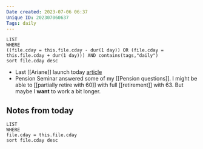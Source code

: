 ```yaml
---
Date created: 2023-07-06 06:37
Unique ID: 202307060637
Tags: daily
---
```

``` dataview
LIST
WHERE 
((file.cday = this.file.cday - dur(1 day)) OR (file.cday = this.file.cday + dur(1 day))) AND contains(tags,"daily")
sort file.cday desc
```
- Last [[Ariane]] launch today [article](https://www.bbc.co.uk/news/science-environment-66116894)
- Pension Seminar answered some of my [[Pension questions]]. I might be able to [[partially retire with 60]]  with full [[retirement]] with 63. But maybe I **want** to work a bit longer. 
## Notes from today
``` dataview
LIST
WHERE 
file.cday = this.file.cday
sort file.cday desc
```
